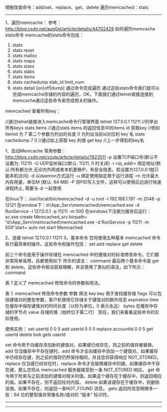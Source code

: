 增删改查命令：add/set、replace、get、delete
遍历memcached：stats


---------------------------------------------------------------------------------------------------------------------


1、遍历memcache：
参考：
http://blog.csdn.net/aug0st/article/details/44702429
如何遍历memcache stats命令 memcache的stats命令包括：
1. stats
2. stats reset
3. stats malloc
4. stats maps
5. stats sizes
6. stats slabs
7. stats items
8. stats cachedump slab_id limit_num
9. stats detail [on|off|dump]
通过命令完成遍历 通过这些stats命令我们就可以完成memcache存储的内容的遍历，OK，下面我们通过telnet直接连接到memcache通过这些命令来完成相关的操作。


memcached 查看所有key：

//通过telnet链接进入memcache命令行管理界面
telnet 127.0.0.1 11211
//列举出所有keys
stats items
//通过stats items 的返回信息中的items id 获取key
//例如 itemid 为 7 第二个参数为列出的长度 0 为列出当前id对应的 key 名
stats cachedump 7 0
//通过如上获取 key 的值
get key //上一步得到的key名




1、启动Memcache 常用参数：http://blog.csdn.net/zzulp/article/details/7823511
-p <num>      设置TCP端口号(默认不设置为: 11211)
-U <num>      UDP监听端口(默认: 11211, 0 时关闭) 
-l <ip_addr>  绑定地址(默认:所有都允许,无论内外网或者本机更换IP，有安全隐患，若设置为127.0.0.1就只能本机访问)
-d                    以daemon方式运行
-u <username> 绑定使用指定用于运行进程<username>
-m <num>      允许最大内存用量，单位M (默认: 64 MB)
-P <file>     将PID写入文件<file>，这样可以使得后边进行快速进程终止, 需要与-d 一起使用

在linux下：./usr/local/bin/memcached -d -u root  -l 192.168.1.197 -m 2048 -p 12121
在window下：d:\App_Serv\memcached\memcached.exe -d RunService -l 127.0.0.1 -p 11211 -m 500
在windows下注册为服务后运行：
sc.exe create Memcached_srv binpath= “d:\App_Serv\memcached\memcached.exe -d RunService -p 11211 -m 500″start= auto
net start Memcached
 
2、连接
telnet 127.0.0.1 11211
3、基本命令 
您将使用五种基本 memcached 命令执行最简单的操作。这些命令和操作包括：
set
add
replace
get
delete
 
前三个命令是用于操作存储在 memcached 中的键值对的标准修改命令。它们都非常简单易用，且都使用如下 所示的语法：
command <key> <flags> <expiration time> <bytes>
<value>
最后两个基本命令是 get 和 delete。这些命令相当容易理解，并且使用了类似的语法，如下所示：
command <key>

表 1 定义了 memcached 修改命令的参数和用法。

表 1. memcached 修改命令参数
参数	用法
key	key 用于查找缓存值
flags	可以包括键值对的整型参数，客户机使用它存储关于键值对的额外信息
expiration time	在缓存中保存键值对的时间长度（以秒为单位，0 表示永远）
bytes	在缓存中存储的字节点
value	存储的值（始终位于第二行）
现在，我们来看看这些命令的实际使用。

使用实例：
set userId 0 0 5
add userId 0 0 5
replace accountId 0 0 5
get userId
delete bob
gets userId


set 命令用于向缓存添加新的键值对。如果键已经存在，则之前的值将被替换。
add 仅当缓存中不存在键时，add 命令才会向缓存中添加一个键值对。如果缓存中已经存在键，则之前的值将仍然保持相同，并且您将获得响应 NOT_STORED。
replace 仅当键已经存在时，replace 命令才会替换缓存中的键。如果缓存中不存在键，那么您将从 memcached 服务器接受到一条 NOT_STORED 响应。
get 命令用于检索与之前添加的键值对相关的值。如果这个键存在于缓存中，则返回相应的值。如果不存在，则不返回任何内容。
delete 如果该键存在于缓存中，则删除该值。如果不存在，则返回一条NOT_FOUND 消息。
gets 返回的信息稍微多一些：64 位的整型值非常像名称/值对的 “版本” 标识符。


---------------------------------------------------------------------------------------------------------------------


---------------------------------------------------------------------------------------------------------------------

